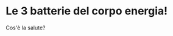 # Le 3 batterie del corpo energia!

Cos'è la salute? 
<!--stackedit_data:
eyJoaXN0b3J5IjpbNjUwODI5NTYxLDM2NTc4NDE5MSwyMDg2OT
cyMTA3XX0=
-->